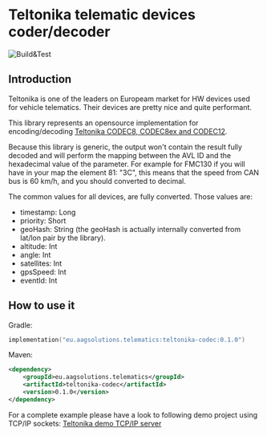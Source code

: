 # Teltonika telematic devices coder/decoder

![Build&Test](https://github.com/atdi/teltonika-codec/actions/workflows/main.yml/badge.svg)

## Introduction

Teltonika is one of the leaders on Europeam market for HW devices used for vehicle telematics.
Their devices are pretty nice and quite performant.

This library represents an opensource implementation for encoding/decoding [Teltonika CODEC8, CODEC8ex and CODEC12](https://wiki.teltonika-gps.com/view/Codec).

Because this library is generic, the output won't contain the result fully decoded and will perform the mapping between the AVL ID and the hexadecimal value of the parameter.
For example for FMC130 if you will have in your map the element 81: "3C", this means that the speed from CAN bus is 60 km/h, and you should converted to decimal.

The common values for all devices, are fully converted.
Those values are:
- timestamp: Long
- priority: Short
- geoHash: String (the geoHash is actually internally converted from lat/lon pair by the library).
- altitude: Int
- angle: Int
- satellites: Int
- gpsSpeed: Int
- eventId: Int
 

## How to use it

Gradle:
```kotlin
implementation("eu.aagsolutions.telematics:teltonika-codec:0.1.0")
```

Maven:
```xml
<dependency>
    <groupId>eu.aagsolutions.telematics</groupId>
    <artifactId>teltonika-codec</artifactId>
    <version>0.1.0</version>
</dependency>
```

For a complete example please have a look to following demo project using TCP/IP sockets:
[Teltonika demo TCP/IP server](https://github.com/atdi/teltonika-demo-server)

